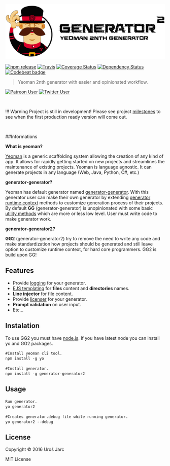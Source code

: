 <img style="float: center;" src="media/header.png">

<br>

[![npm release][npm]][npm-url]
[![Travis][travis]][travis-url]
[![Coverage Status][coverage]][coverage-url]
[![Dependency Status][dep]][dep-url]
[![Codebeat badge][codestyle]][codestyle-url]

[npm]: https://img.shields.io/npm/v/generator-generator2.svg
[npm-url]: https://www.npmjs.com/package/generator-generator2
[travis]: https://img.shields.io/travis/urosjarc/generator-generator2.svg
[travis-url]: https://travis-ci.org/urosjarc/generator-generator2
[coverage]: https://img.shields.io/codacy/coverage/71b26bbc68de46ed9b6ad037d821b635.svg
[coverage-url]: https://www.codacy.com/app/urosjarc/generator-generator2
[codestyle]: https://img.shields.io/codacy/grade/71b26bbc68de46ed9b6ad037d821b635.svg
[codestyle-url]: https://www.codacy.com/app/urosjarc/generator-generator2
[dep]: https://www.versioneye.com/user/projects/57ed5868769f21004138875f/badge.svg?style=flat-square
[dep-url]: https://www.versioneye.com/user/projects/57ed5868769f21004138875f
[support]: https://img.shields.io/badge/patreon-urosjarc-green.svg?style=social
[support-url]: https://patreon.com/urosjarc/
[twitter]: https://img.shields.io/twitter/follow/urosjarc.svg?style=social&label=follow
[twitter-url]: https://twitter.com/intent/follow?screen_name=urosjarc

> Yeoman 2nth generator with easier and opinionated workflow.

[![Patreon User][support]][support-url]
[![Twitter User][twitter]][twitter-url]

<br>

!!! Warning
    Project is still in development!
    Please see project [milestones](https://github.com/urosjarc/generator-generator2/milestones)
    to see when the first production ready version will come out. 
    
<br>

##Informations

**What is yeoman?**

[Yeoman](http://yeoman.io/) is a generic scaffolding system allowing the creation of any kind of app.
It allows for rapidly getting started on new projects and streamlines the maintenance of existing projects.
Yeoman is language agnostic. It can generate projects in any language (Web, Java, Python, C#, etc.)

**generator-generator?**

Yeoman has default generator named [generator-generator](https://github.com/yeoman/generator-generator). 
With this generator user can make their own generator by extending [generator runtime context](http://yeoman.io/authoring/running-context.html)
methods to customize generation process of their projects. By default **GG** (generator-generator)
is unopinionated with some basic [utility methods](http://yeoman.io/generator/Base.html) which are more or less low level.
User must write code to make generator work.

**generator-generator2?**

**GG2** (generator-generator2) try to remove the need to write any code and make standardization how projects should
be generated and still leave option to customize runtime context, for hard core programmers. GG2 is build upon GG!

## Features

 * Provide [logging](https://www.npmjs.com/package/winston) for your generator.
 * [EJS templating](http://www.embeddedjs.com/) for **files** content and **directories** names.
 * **Line injector** for file content.
 * Provide [licenser](https://www.npmjs.com/package/licenser.js) for your generator.
 * **Prompt validation** on user input.
 * Etc... 
 
## Instalation
To use GG2 you must have [node.js](https://nodejs.org). If you have latest node
you can install yo and GG2 packages.

```
#Install yeoman cli tool.
npm install -g yo

#Install generator.
npm install -g generator-generator2
```

## Usage


```
Run generator.
yo generator2

#Creates generator.debug file while running generator.
yo generator2 --debug
```

## License
Copyright © 2016 Uroš Jarc

MIT License